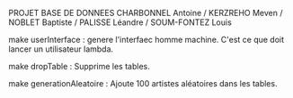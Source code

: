 PROJET BASE DE DONNEES
CHARBONNEL Antoine / KERZREHO Meven / NOBLET Baptiste / PALISSE Léandre / SOUM-FONTEZ Louis

make userInterface : genere l'interfaec homme machine. C'est ce que doit lancer un utilisateur lambda.

make dropTable : Supprime les tables.

make generationAleatoire :  Ajoute 100 artistes aléatoires dans les tables.
